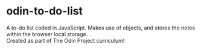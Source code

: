 # odin-to-do-list
A to-do list coded in JavaScript. Makes use of objects, and stores the notes within the browser local storage. <br />
Created as part of The Odin Project curriculum!
